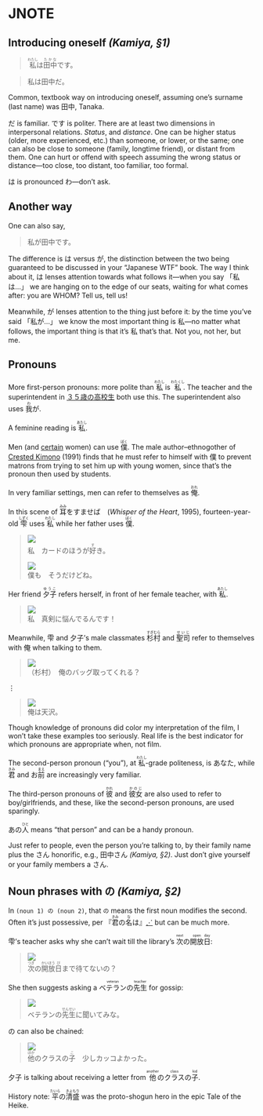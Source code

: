# JNOTE

## Introducing oneself <cite>(Kamiya, §1)</cite>

> <ruby>私<rt>わたし</rt></ruby>は<ruby>田中<rt>たかな</rt></ruby>です。

> 私は田中だ。

Common, textbook way on introducing oneself, assuming one’s surname (last name) was 田中, Tanaka.

だ is familiar. です is politer. There are at least two dimensions in interpersonal relations. *Status*, and *distance*. One can be higher status (older, more experienced, etc.) than someone, or lower, or the same; one can also be close to someone (family, longtime friend), or distant from them. One can hurt or offend with speech assuming the wrong status or distance—too close, too distant, too familiar, too formal.

は is pronounced わ—don’t ask.

## Another way

One can also say,

> 私が田中です。

The difference is は versus が, the distinction between the two being guaranteed to be discussed in your “Japanese WTF” book. The way I think about it, は lenses attention towards what follows it—when you say 「私は…」 we are hanging on to the edge of our seats, waiting for what comes after: you are WHOM? Tell us, tell us!

Meanwhile, が lenses attention to the thing just before it: by the time you’ve said 「私が…」 we know the most important thing is 私—no matter what follows, the important thing is that it’s 私 that’s that. Not you, not her, but me.

## Pronouns

More first-person pronouns: more polite than <ruby>私<rt>わたし</rt></ruby> is <ruby>私<rt>わたくし</rt></ruby>. The teacher and the superintendent in [３５歳の高校生](http://wiki.d-addicts.com/35-sai_no_Koukousei) both use this. The superintendent also uses <ruby>我<rt>わ</rt></ruby>が.

A feminine reading is <ruby>私<rt>あたし</rt></ruby>.

Men (and [certain](http://tvtropes.org/pmwiki/pmwiki.php/Main/Bokukko) women) can use <ruby>僕<rt>ぼく</rt></ruby>. The male author–ethnogother of [Crested Kimono](http://www.goodreads.com/review/show/878425523) (1991) finds that he must refer to himself with 僕 to prevent matrons from trying to set him up with young women, since that’s the pronoun then used by students.

In very familiar settings, men can refer to themselves as <ruby>俺<rt>おれ</rt></ruby>.

In this scene of <ruby>耳<rt>みみ</rt></ruby>をすませば　(*Whisper of the Heart*, 1995), fourteen-year-old <ruby>雫<rt>しずく</rt></ruby> uses <ruby>私<rt>わたし</rt></ruby> while her father uses <ruby>僕<rt>ぼく</rt></ruby>.

> <img src="snaps/mimi/22.jpg"><br>
> 私　カードのほうが<ruby>好<rt>す</rt></ruby>き。
>
> <img src="snaps/mimi/23.jpg"><br>
> 僕も　そうだけどね。

Her friend <ruby>夕子<rt>ゆうこ</rt></ruby> refers herself, in front of her female teacher, with <ruby>私<rt>あたし</rt></ruby>.

> <img src="snaps/mimi/101.jpg"><br>
> 私　真剣に悩んでるんです！

Meanwhile, 雫 and 夕子’s male classmates <ruby>杉村<rt>すぎむら</rt></ruby> and <ruby>聖司<rt>せいじ</rt></ruby> refer to themselves with 俺 when talking to them.

> <img src="snaps/mimi/147.jpg"><br>
> （杉村）　俺のバッグ取ってくれる？

⋮

> <img src="snaps/mimi/745.jpg"><br>
> 俺は天沢。

Though knowledge of pronouns did color my interpretation of the film, I won’t take these examples too seriously. Real life is the best indicator for which pronouns are appropriate when, not film.

The second-person pronoun (“you”), at <ruby>私<rt>わたし</rt></ruby>-grade politeness, is あなた, while <ruby>君<rt>きみ</rt></ruby> and お<ruby>前<rt>まえ</rt></ruby> are increasingly very familiar.

The third-person pronouns of <ruby>彼<rt>かれ</rt></ruby> and <ruby>彼女<rt>かのじ</rt></ruby> are also used to refer to boy/girlfriends, and these, like the second-person pronouns, are used sparingly.

あの<ruby>人<rt>ひと</rt></ruby> means “that person” and can be a handy pronoun.

Just refer to people, even the person you’re talking to, by their family name plus the さん honorific, e.g., 田中さん  <cite>(Kamiya, §2)</cite>. Just don’t give yourself or your family members a さん.

## Noun phrases with の <cite>(Kamiya, §2)</cite>

In `(noun 1) の (noun 2)`, that `の` means the first noun modifies the second. Often it’s just possessive, per 『<ruby>君<rt>きみ</rt></ruby>の<ruby>名<rt>な</rt></ruby>は』[⋰](http://www.animenewsnetwork.com/encyclopedia/anime.php?id=18171) but can be much more.

雫’s teacher asks why she can’t wait till the library’s <ruby>次<rt>next</rt></ruby>の<ruby>開放<rt>open</rt></ruby><ruby>日<rt>day</rt></ruby>:

> <img src="snaps/mimi/72.jpg"><br>
> <ruby>次<rt>つぎ</rt></ruby>の<ruby>開放<rt>かいほう</rt></ruby><ruby>日<rt>び</rt></ruby>まで待てないの？

She then suggests asking a <ruby>ベテラン<rt>veteran</rt></ruby>の<ruby>先生<rt>teacher</rt></ruby> for gossip:

> <img src="snaps/mimi/92.jpg"><br>
> ベテランの<ruby>先生<rt>せんせい</rt></ruby>に聞いてみな。



の can also be chained:

> <img src="snaps/mimi/137.jpg"><br>
> <ruby>他<rt>ほか</rt></ruby>のクラスの<ruby>子<rt>こ</rt></ruby>　少しカッコよかった。

夕子 is talking about receiving a letter from <ruby>他<rt>another</rt></ruby>の<ruby>クラス<rt>class</rt></ruby>の<ruby>子<rt>kid</rt></ruby>.

History note: <ruby>平<rt>たいら</rt></ruby>の<ruby>清盛<rt>きよもり</rt></ruby> was the proto-shogun hero in the epic Tale of the Heike.
